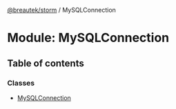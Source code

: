 [@breautek/storm](../README.md) / MySQLConnection

# Module: MySQLConnection

## Table of contents

### Classes

- [MySQLConnection](../classes/MySQLConnection.MySQLConnection-1.md)
